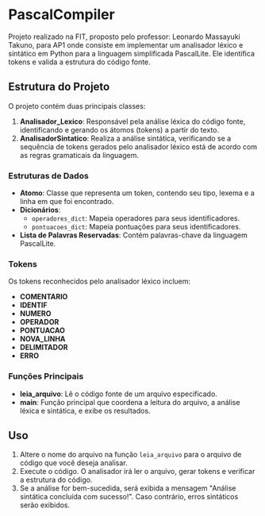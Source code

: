 # PascalCompiler

Projeto realizado na FIT, proposto pelo professor: Leonardo Massayuki Takuno, para AP1 onde consiste em implementar um analisador léxico e sintático em Python para a linguagem simplificada PascalLite. Ele identifica tokens e valida a estrutura do código fonte.


## Estrutura do Projeto

O projeto contém duas principais classes:

1. **Analisador_Lexico**: Responsável pela análise léxica do código fonte, identificando e gerando os átomos (tokens) a partir do texto.
2. **AnalisadorSintatico**: Realiza a análise sintática, verificando se a sequência de tokens gerados pelo analisador léxico está de acordo com as regras gramaticais da linguagem.

### Estruturas de Dados

- **Atomo**: Classe que representa um token, contendo seu tipo, lexema e a linha em que foi encontrado.
- **Dicionários**:
  - `operadores_dict`: Mapeia operadores para seus identificadores.
  - `pontuacoes_dict`: Mapeia pontuações para seus identificadores.
- **Lista de Palavras Reservadas**: Contém palavras-chave da linguagem PascalLite.

### Tokens

Os tokens reconhecidos pelo analisador léxico incluem:

- **COMENTARIO** 
- **IDENTIF**
- **NUMERO**
- **OPERADOR**
- **PONTUACAO**
- **NOVA_LINHA**
- **DELIMITADOR**
- **ERRO**

### Funções Principais

- **leia_arquivo**: Lê o código fonte de um arquivo especificado.
- **main**: Função principal que coordena a leitura do arquivo, a análise léxica e sintática, e exibe os resultados.

## Uso

1. Altere o nome do arquivo na função `leia_arquivo` para o arquivo de código que você deseja analisar.
2. Execute o código. O analisador irá ler o arquivo, gerar tokens e verificar a estrutura do código.
3. Se a análise for bem-sucedida, será exibida a mensagem "Análise sintática concluída com sucesso!". Caso contrário, erros sintáticos serão exibidos.
